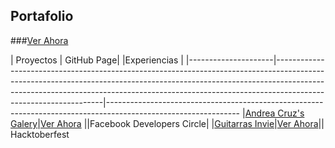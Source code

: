 ## Portafolio
###[Ver Ahora](https://padronjosef.github.io/portafolio-github/)

| Proyectos | GitHub Page| |Experiencias |
|---------------------|-----------------------------------------------------------------------------------------------------------------------------------------------------------------------------------------------------------------------------------------------------------------------------|---------------------------------------------------------------------------------------------------------------
|[Andrea Cruz's Galery](https://github.com/padronjosef/andy-cruz)|[Ver Ahora](https://padronjosef.github.io/andy-cruz/)	||Facebook Developers Circle|
|[Guitarras Invie](https://padronjosef.github.io/invie-github-page/)|[Ver Ahora](https://github.com/padronjosef/invie-github-page)||  Hacktoberfest

